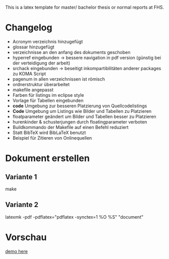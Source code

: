 This is a latex template for master/ bachelor thesis or normal reports at FHS.

# Changelog

* Acronym verzeichnis hinzugefügt
* glossar hinzugefügt
* verzeichnisse an den anfang des dokuments geschoben
* hyperref eingebunden -> bessere navigation in pdf version (günstig bei der verteidigung der arbeit)
* srchack eingebunden -> beseitigt inkompartibilitäten anderer packages zu KOMA Script
* pagenum in allen verzeichnissen ist römisch
* ordnerstruktur überarbeitet
* makefile angepasst
* Farben für listings im eclipse style
* Vorlage für Tabellen eingebunden
* **code** Umgebung zur besseren Platzierung von Quellcodelistings
* **Code** Umgebung um Listings wie Bilder und Tabellen zu Platzieren
* floatparameter geändert um Bilder und Tabellen besser zu Platzieren
* hurenkinder & schusterjungen durch floatingparameter verboten
* Buildkommando der Makefile auf einen Befehl reduziert
* Statt BibTeX wird BibLaTeX benutzt
* Beispiel für Zitieren von Onlinequellen

# Dokument erstellen
## Variante 1
make
## Variante 2
latexmk -pdf -pdflatex="pdflatex -synctex=1 %O %S" "document"
# Vorschau

[demo here]

[demo here]:https://www.dropbox.com/s/4fu1nx1ynb5adlk/document.pdf
